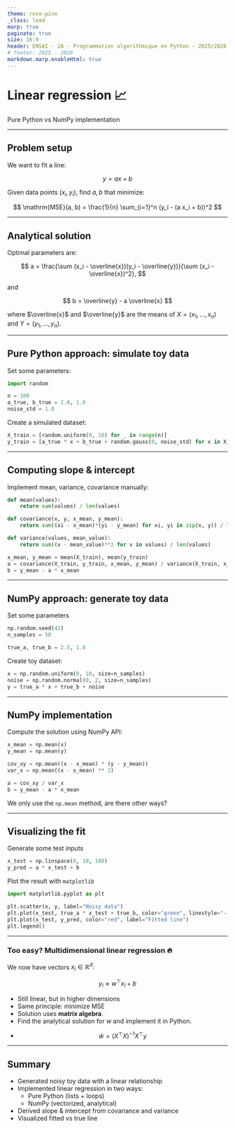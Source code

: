 ```yaml
---
theme: rose-pine
_class: lead
marp: true
paginate: true
size: 16:9
header: ENSAI - 2A - Programmation algorithmique en Python - 2025/2026
# footer: 2025 - 2026
markdown.marp.enableHtml: true
---
```


# Linear regression 📈
Pure Python vs NumPy implementation

---

## Problem setup

We want to fit a line:

$$ 
y = a x + b 
$$

Given data points $(x_i, y_i)$, find $a, b$ that minimize:

$$
\mathrm{MSE}(a, b) = \frac{1}{n} \sum_{i=1}^n (y_i - (a x_i + b))^2
$$

---

## Analytical solution

Optimal parameters are:

$$
a = \frac{\sum (x_i - \overline{x})(y_i - \overline{y})}{\sum (x_i - \overline{x})^2},
$$

and

$$
b = \overline{y} - a \overline{x}
$$

where $\overline{x}$ and $\overline{y}$ are the means of $X = (x_1, ..., x_n)$ and $Y = (y_1, ..., y_n)$.

---

## Pure Python approach: simulate toy data

Set some parameters:
```python
import random

n = 100
a_true, b_true = 2.0, 1.0
noise_std = 1.0
```

Create a simulated dataset:
```python
X_train = [random.uniform(0, 10) for _ in range(n)]
y_train = [a_true * x + b_true + random.gauss(0, noise_std) for x in X_train]
```

---


## Computing slope & intercept

Implement mean, variance, covariance manually:

```python
def mean(values):
    return sum(values) / len(values)

def covariance(x, y, x_mean, y_mean):
    return sum((xi - x_mean)*(yi - y_mean) for xi, yi in zip(x, y)) / len(x)

def variance(values, mean_value):
    return sum((v - mean_value)**2 for v in values) / len(values)

x_mean, y_mean = mean(X_train), mean(y_train)
a = covariance(X_train, y_train, x_mean, y_mean) / variance(X_train, x_mean)
b = y_mean - a * x_mean
```

---

## NumPy approach: generate toy data

Set some parameters
```python
np.random.seed(42)
n_samples = 50

true_a, true_b = 2.5, 1.0
```

Create toy dataset:
```python
x = np.random.uniform(0, 10, size=n_samples)
noise = np.random.normal(0, 2, size=n_samples)
y = true_a * x + true_b + noise
```

---

## NumPy implementation

Compute the solution using NumPy API:

```python
x_mean = np.mean(x)
y_mean = np.mean(y)

cov_xy = np.mean((x - x_mean) * (y - y_mean))
var_x = np.mean((x - x_mean) ** 2)

a = cov_xy / var_x
b = y_mean - a * x_mean
```

We only use the `np.mean` method, are there other ways?

---

## Visualizing the fit

Generate some test inputs
```python
x_test = np.linspace(0, 10, 100)
y_pred = a * x_test + b
```

Plot the result with `matplotlib`
```python
import matplotlib.pyplot as plt

plt.scatter(x, y, label="Noisy data")
plt.plot(x_test, true_a * x_test + true_b, color="green", linestyle="--", label="True line")
plt.plot(x_test, y_pred, color="red", label="Fitted line")
plt.legend()
```

---

### Too easy? Multidimensional linear regression 🔥

We now have vectors $x_i \in \mathbb{R}^d$:

$$
y_i \approx w^\top x_i + b
$$

- Still linear, but in higher dimensions  
- Same principle: minimize MSE  
- Solution uses **matrix algebra**.
- Find the analytical solution for $w$ and implement it in Python.

* $$\hat{w} = (X^\top X)^{-1} X^\top y$$

---

## Summary

- Generated noisy toy data with a linear relationship  
- Implemented linear regression in two ways:
  - Pure Python (lists + loops)
  - NumPy (vectorized, analytical)  
- Derived slope & intercept from covariance and variance  
- Visualized fitted vs true line  
